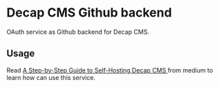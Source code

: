 # Decap CMS Github backend

OAuth service as Github backend for Decap CMS.

## Usage

Read [A Step-by-Step Guide to Self-Hosting Decap CMS
](https://medium.com/@njfamirm/a-step-by-step-guide-to-self-hosting-decap-cms-5425ab44abca) from medium to learn how can use this service.
